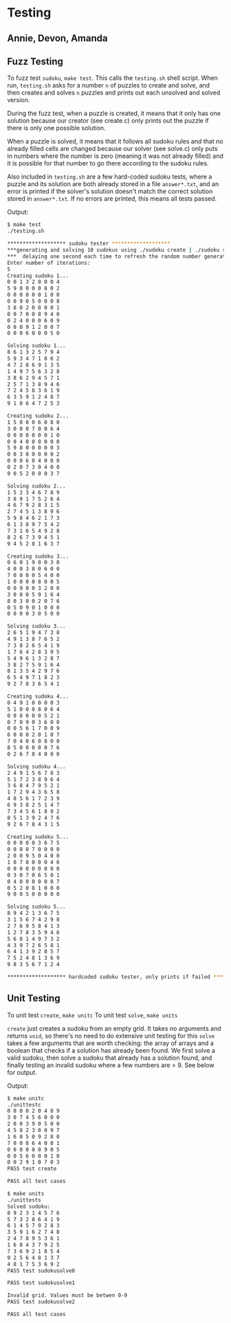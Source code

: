# Testing

## Annie, Devon, Amanda

## Fuzz Testing

To fuzz test `sudoku`, `make test`. This calls the `testing.sh` shell script.
When run, `testing.sh` asks for a number `n` of puzzles to create and solve, and then creates and solves `n` puzzles and prints out each unsolved and solved version.

During the fuzz test, when a puzzle is created, it means that it only has one solution because our creator (see create.c) only prints out the puzzle if there is only one possible solution.

When a puzzle is solved, it means that it follows all sudoku rules and that no already filled cells are changed because our solver (see solve.c) only puts in numbers where the number is zero (meaning it was not already filled) and it is possible for that number to go there according to the sudoku rules.

Also included in `testing.sh` are a few hard-coded sudoku tests, where a puzzle and its solution are both already stored in a file `answer*.txt`, and an error is printed if the solver's solution doesn't match the correct solution stored in `answer*.txt`. If no errors are printed, this means all tests passed.

Output:

```bash
$ make test
./testing.sh

******************* sudoku tester *******************
***generating and solving 10 sudokus using ./sudoku create | ./sudoku solve***
***  delaying one second each time to refresh the random number generator  ***
Enter number of iterations: 
5
Creating sudoku 1...
0 0 1 3 2 0 0 0 4 
5 9 0 0 0 0 8 0 2 
0 0 0 0 0 0 1 0 0 
0 0 9 0 5 0 0 0 8 
3 8 0 2 0 0 0 0 1 
0 0 7 0 0 8 9 4 0 
0 2 4 0 0 0 6 0 9 
0 0 0 9 1 2 0 0 7 
0 0 0 6 0 0 0 5 0 

Solving sudoku 1...
8 6 1 3 2 5 7 9 4 
5 9 3 4 7 1 8 6 2 
4 7 2 8 6 9 1 3 5 
1 4 9 7 5 6 3 2 8 
3 8 6 2 9 4 5 7 1 
2 5 7 1 3 8 9 4 6 
7 2 4 5 8 3 6 1 9 
6 3 5 9 1 2 4 8 7 
9 1 8 6 4 7 2 5 3 

Creating sudoku 2...
1 5 0 0 0 6 0 8 0 
3 0 0 0 7 0 0 6 4 
0 0 0 0 0 0 0 1 0 
0 0 4 0 0 0 0 0 0 
5 9 8 0 0 0 0 0 3 
0 0 3 8 0 0 0 0 2 
0 0 0 6 0 4 0 0 0 
0 2 0 7 3 0 4 0 0 
9 0 5 2 0 0 0 3 7 

Solving sudoku 2...
1 5 2 3 4 6 7 8 9 
3 8 9 1 7 5 2 6 4 
4 6 7 9 2 8 3 1 5 
2 7 4 5 1 3 8 9 6 
5 9 8 4 6 2 1 7 3 
6 1 3 8 9 7 5 4 2 
7 3 1 6 5 4 9 2 8 
8 2 6 7 3 9 4 5 1 
9 4 5 2 8 1 6 3 7 

Creating sudoku 3...
0 6 0 1 9 0 0 3 0 
4 0 0 3 8 0 6 0 0 
7 0 0 0 0 5 4 0 0 
1 0 0 0 0 8 0 0 5 
0 0 9 0 0 3 2 0 0 
3 0 0 0 5 9 1 6 4 
8 0 3 0 0 2 0 7 6 
0 5 0 9 0 1 0 0 0 
0 0 0 0 3 0 5 0 0 

Solving sudoku 3...
2 6 5 1 9 4 7 3 8 
4 9 1 3 8 7 6 5 2 
7 3 8 2 6 5 4 1 9 
1 7 6 4 2 8 3 9 5 
5 4 9 6 1 3 2 8 7 
3 8 2 7 5 9 1 6 4 
8 1 3 5 4 2 9 7 6 
6 5 4 9 7 1 8 2 3 
9 2 7 8 3 6 5 4 1 

Creating sudoku 4...
0 4 9 1 0 0 0 0 3 
5 1 0 0 0 8 0 6 4 
0 0 8 0 0 0 5 2 1 
0 7 0 9 0 3 6 0 0 
0 0 5 6 1 7 0 0 9 
6 0 0 0 2 0 1 0 7 
7 0 4 0 6 0 8 0 0 
8 5 0 0 0 0 0 7 6 
0 2 6 7 8 4 0 0 0 

Solving sudoku 4...
2 4 9 1 5 6 7 8 3 
5 1 7 2 3 8 9 6 4 
3 6 8 4 7 9 5 2 1 
1 7 2 9 4 3 6 5 8 
4 8 5 6 1 7 2 3 9 
6 9 3 8 2 5 1 4 7 
7 3 4 5 6 1 8 9 2 
8 5 1 3 9 2 4 7 6 
9 2 6 7 8 4 3 1 5 

Creating sudoku 5...
0 0 0 0 0 3 6 7 5 
0 0 0 0 7 0 0 0 0 
2 0 0 9 5 0 4 0 0 
1 0 7 8 0 0 0 4 6 
0 0 0 0 0 0 0 0 0 
0 3 0 7 0 6 5 0 1 
0 4 0 0 0 0 0 0 7 
0 5 2 0 8 1 0 0 0 
9 0 0 5 0 0 0 0 0 

Solving sudoku 5...
8 9 4 2 1 3 6 7 5 
3 1 5 6 7 4 2 9 8 
2 7 6 9 5 8 4 1 3 
1 2 7 8 3 5 9 4 6 
5 6 8 1 4 9 7 3 2 
4 3 9 7 2 6 5 8 1 
6 4 1 3 9 2 8 5 7 
7 5 2 4 8 1 3 6 9 
9 8 3 5 6 7 1 2 4 

******************* hardcoded sudoku tester, only prints if failed *******************
```

## Unit Testing

To unit test `create`, `make unitc`
To unit test `solve`, `make units`

`create` just creates a sudoku from an empty grid. It takes no arguments and returns `void`, so there's no need to do extensive unit testing for this
`solve` takes a few arguments that are worth checking: the array of arrays and a boolean that checks if a solution has already been found. We first solve a valid sudoku, then solve a sudoku that already has a solution found, and finally testing an invalid sudoku where a few numbers are > 9. See below for output.

Output:

```bash
$ make unitc
./unittestc
0 0 0 0 2 0 4 0 9 
3 0 7 4 5 6 0 0 0 
2 0 0 3 9 0 5 0 0 
4 5 8 2 3 0 0 9 7 
1 6 0 5 0 9 2 8 0 
7 0 0 8 6 4 0 0 1 
0 0 0 0 0 0 9 0 5 
0 0 5 6 0 0 0 1 0 
0 0 2 9 1 0 7 0 3 
PASS test create

PASS all test cases
```

```bash
$ make units
./unittests
Solved sudoku:
8 9 2 3 1 4 5 7 6 
5 7 3 2 8 6 4 1 9 
6 1 4 5 7 9 2 8 3 
3 5 9 1 6 2 7 4 8 
2 4 7 8 9 5 3 6 1 
1 6 8 4 3 7 9 2 5 
7 3 6 9 2 1 8 5 4 
9 2 5 6 4 8 1 3 7 
4 8 1 7 5 3 6 9 2 
PASS test sudokusolve0

PASS test sudokusolve1

Invalid grid. Values must be betwen 0-9 
PASS test sudokusolve2

PASS all test cases
```
